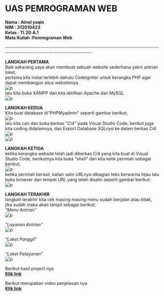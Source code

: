 # **UAS PEMROGRAMAN WEB**<br>


**Nama              : Ainul yaqin** <br>
**NIM               : 312010423** <br>
**Kelas             : TI.20.A.1** <br>
**Mata Kuliah       :Pemrograman Web** <br>


--------------------------------------------------------------------------------------------------------------------------<br>


**LANGKAH PERTAMA**<br>
Baik sekarang saya akan membuat sebuah website sederhana yakni antrian loket, <br>
pertama kita instal terlebih dahulu CodeIgniter untuk kerangka PHP agar dapat membangun situs websitenya.<br>
![p](gambar/1.png)<br>
lalu kita buka XAMPP dan kita aktifkan Apache dan MySQL<br>
![p](gambar/2.png)<br>

**LANGKAH KEDUA**<br>
Kita buat database di"PHPMyadmin" seperti gambar berikut;<br>
![p](gambar/3.png)<br>
lalu kita cari dan buka berkas *"Ci4"* pada Visual Studio Code, berikut juga kita coding didalamnya, dan Export Database *SQLnya* ke dalam berkas Ci4<br>
![p](gambar/4.png)<br>
![p](gambar/5.png)<br>

**LANGKAH KETIGA**<br>
ketika kerangka website telah jadi diberkas Ci4 yang kita buat di Visual Studio Code, berikutnya kita buka *"shell"* dan kita ketik perintah sebagai berikut;<br>
![p](gambar/6.png)<br>
ketika perintah berasil, kalian salin *URLnya* dibagian teks berwarna hijau lalu buka browser dan tempel URL yang telah disalin seperti gambar berikut:<br>
![p](gambar/7.png)<br>

**LANGKAH TERAKHIR**<br>
langkah terakhir kita cek masing masing menu sudah berjalan atau tidak, jika sudah maka akan tampil sebagai berikut; <br>
*"Menu Antrian"*<br>
![p](gambar/8.png)<br>

*"Layanan Antrian"*<br>
![p](gambar/9.png)<br>

*"Loket Panggil"*<br>
![p](gambar/10.png)<br>

*"Loket Pelayanan"*<br>
![p](gambar/11.png)<br>




Berikut hasil project nya <br> 
[**Klik link**](http://localhost:8080/)

Berikut merupakan video penjelasan nya <br>
[**Klik link**](https://youtu.be/c9yuPW2y1dk)